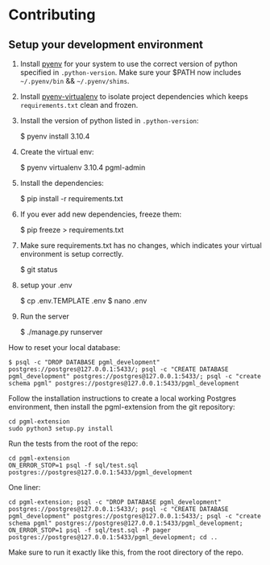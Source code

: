 # Contributing

## Setup your development environment

1) Install [pyenv](https://github.com/pyenv/pyenv) for your system to use the correct version of python specified in `.python-version`. Make sure your $PATH now includes `~/.pyenv/bin` && `~/.pyenv/shims`.

2) Install [pyenv-virtualenv](https://github.com/pyenv/pyenv-virtualenv) to isolate project dependencies which keeps `requirements.txt` clean and frozen. 

3) Install the version of python listed in `.python-version`:

   $ pyenv install 3.10.4

4) Create the virtual env:

   $ pyenv virtualenv 3.10.4 pgml-admin

5) Install the dependencies:

    $ pip install -r requirements.txt

6) If you ever add new dependencies, freeze them:

    $ pip freeze > requirements.txt

7) Make sure requirements.txt has no changes, which indicates your virtual environment is setup correctly.

    $ git status

8) setup your .env

    $ cp .env.TEMPLATE .env
    $ nano .env

9) Run the server

    $ ./manage.py runserver

How to reset your local database:

    $ psql -c "DROP DATABASE pgml_development" postgres://postgres@127.0.0.1:5433/; psql -c "CREATE DATABASE pgml_development" postgres://postgres@127.0.0.1:5433/; psql -c "create schema pgml" postgres://postgres@127.0.0.1:5433/pgml_development


Follow the installation instructions to create a local working Postgres environment, then install the pgml-extension from the git repository:

```
cd pgml-extension
sudo python3 setup.py install
```

Run the tests from the root of the repo:

```
cd pgml-extension
ON_ERROR_STOP=1 psql -f sql/test.sql postgres://postgres@127.0.0.1:5433/pgml_development
```

One liner:
```
cd pgml-extension; psql -c "DROP DATABASE pgml_development" postgres://postgres@127.0.0.1:5433/; psql -c "CREATE DATABASE pgml_development" postgres://postgres@127.0.0.1:5433/; psql -c "create schema pgml" postgres://postgres@127.0.0.1:5433/pgml_development; ON_ERROR_STOP=1 psql -f sql/test.sql -P pager postgres://postgres@127.0.0.1:5433/pgml_development; cd ..
```

Make sure to run it exactly like this, from the root directory of the repo.
